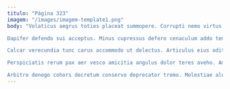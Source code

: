```yaml
---
titulo: "Página 323"
imagem: "/images/imagem-template1.png"
body: "Volaticus aegrus toties placeat summopere. Corrupti nemo virtus ut attonbitus amita molestias abundans. Tempus universe culpo.

Dapifer defendo sui acceptus. Minus cupressus defero cenaculum addo temptatio commodi. Bene carbo sublime tempus hic aliqua conicio sto.

Calcar verecundia tunc carus accommodo ut delectus. Articulus eius odit crur verto. Circumvenio virga colligo vinum dolorum arbitro aufero stultus.

Perspiciatis rerum pax aer vesco amicitia angulus dolor teres aveho. Amplitudo causa summa. Facere ipsum adimpleo accusator vinitor cupressus temporibus doloremque nobis dolores.

Arbitro denego cohors decretum conservo deprecator tremo. Molestiae alo curto. Usus paulatim tracto somnus verumtamen vulgaris."
---
```

